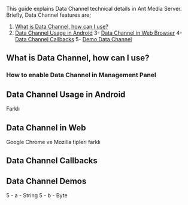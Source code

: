 This guide explains Data Channel technical details in Ant Media Server. Briefly, Data Channel features are;

1. [What is Data Channel, how can I use?](#what-is-data-channel-how-can-i-use)
2. [Data Channel Usage in Android](#data-channel-usage-in-android)
3- [Data Channel in Web Browser](#data-channel-in-web)
4- [Data Channel Callbacks](#data-channel-callbacks)
5- [Demo Data Channel](#data-channel-demos)


## What is Data Channel, how can I use?

### How to enable Data Channel in Management Panel

## Data Channel Usage in Android 

Farklı

## Data Channel in Web

Google Chrome ve Mozilla tipleri farklı 

## Data Channel Callbacks

## Data Channel Demos

5 - a - String
5 - b - Byte

